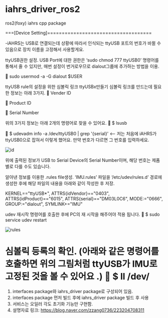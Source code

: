 # iahrs_driver_ros2
ros2(foxy) iahrs cpp package

===[Device Setting]====================================

-iAHRS는 USB로 연결되는데 상황에 따라서 인식되는 ttyUSB 포트의 번호가 바뀔 수 있음으로 장치 이름을 고정해서 사용할게요.

ttyUSB권한 설정.
USB Port에 대한 권한은 ‘sudo chmod 777 ttyUSB0’ 명령어를 통해서 줄 수 있지만, 매번 설정이 번거로우므로 dialout그룹에 추가하는 방법을 이용.

 sudo usermod -a -G dialout $USER

ttyUSB rule의 설정을 위한 심볼릭 링크 ttyUSBx만들기
심볼릭 링크를 만드는데 필요한 정보는 아래 3가지.
 Vender ID

 Product ID

 Serial Number

위의 3가지 정보는 아래 2개의 명령어로 찾을 수 있어요.
 $ lsusb

 $ udevadm info -a /dev/ttyUSB0 | grep '{serial}' <-- 저는 처음에 iAHRS가 ttyUSB0으로 잡혀서 이렇게 했어요. 만약 번호가 다르면 그 번호를 입력하세요.

![id](https://user-images.githubusercontent.com/58063370/153543765-2284bc56-23ce-4a3d-b261-c855f3ec5089.PNG)

위에 출력된 정보가 USB to Serial Device의 Serial Number이며, 해당 번호는 제품별로 다를 수도 있습니다.

알아낸 정보를 이용한 .rules file생성.
‘IMU.rules’ 파일을 ‘/etc/udev/rules.d’ 경로에 생성한 후에 해당 파일의 내용을 아래와 같이 작성한 후 저장.

KERNEL=="ttyUSB*", ATTRS{idVendor}=="0403", ATTRS{idProduct}=="6015", ATTRS{serial}=="DM03L0C6", MODE:="0666", GROUP:="dialout", SYMLINK+="IMU"

udev 재시작 명령어를 호출한 후에 PC의 재 시작을 해주어야 적용 됩니다.
 $ sudo service udev restart

![rules](https://user-images.githubusercontent.com/58063370/153543247-8c446c45-bcab-4ec5-ac96-2550942f5915.PNG)

심볼릭 등록의 확인. (아래와 같은 명령어를 호출하면 위의 그림처럼 ttyUSB가 IMU로 고정된 것을 볼 수 있어요 .)
 $ ll /dev/
============================================================================================================

1) interfaces package와 iahrs_driver package로 구성되어 있음.
2) interfaces package 먼저 빌드 후에 iahrs_driver package 빌드 후 사용
3) 서비스는 오일러 각도 초기화 기능만 구현함.
4) 설명자료 링크: https://blog.naver.com/zzang0736/223204708311
   
